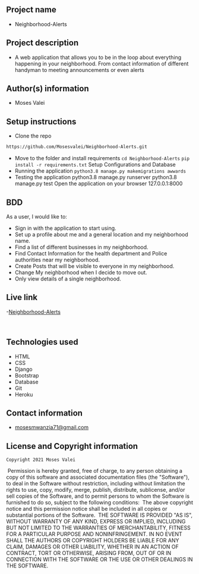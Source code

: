 ## Project name
- Neighborhood-Alerts
​
## Project description
- A web application that allows you to be in the loop about everything happening in your neighborhood. From contact information of different handyman to meeting announcements or even alerts
## Author(s) information
- Moses Valei
  
## Setup instructions
- Clone the repo

```sh 
https://github.com/Mosesvalei/Neighborhood-Alerts.git
  ```
- Move to the folder and install requirements
``cd Neighborhood-Alerts``
``pip install -r requirements.txt``
Setup Configurations and Database
- Running the application
 ``python3.8 manage.py makemigrations awwards``
- Testing the application
python3.8 manage.py runserver
python3.8 manage.py test
Open the application on your browser 127.0.0.1:8000
​
## BDD
As a user, I would like to:
- Sign in with the application to start using.
- Set up a profile about me and a general location and my neighborhood name.
- Find a list of different businesses in my neighborhood.
- Find Contact Information for the health department and Police authorities near my neighborhood.
- Create Posts that will be visible to everyone in my neighborhood.
- Change My neighborhood when I decide to move out.
- Only view details of a single neighborhood.
​
## Live link
   -[Neighborhood-Alerts](https://neighborhood-alerts.herokuapp.com/)
   
​
## Technologies used
- HTML
- CSS
- Django
- Bootstrap
- Database
- Git
- Heroku
  
## Contact information
- mosesmwanzia71@gmail.com
  
## License and Copyright information
    Copyright 2021 Moses Valei
​
    Permission is hereby granted, free of charge, to any person obtaining a copy of this software and associated documentation files (the "Software"), to deal in the Software without restriction, including without limitation the rights to use, copy, modify, merge, publish, distribute, sublicense, and/or sell copies of the Software, and to permit persons to whom the Software is furnished to do so, subject to the following conditions:
​
    The above copyright notice and this permission notice shall be included in all copies or substantial portions of the Software.
​
    THE SOFTWARE IS PROVIDED "AS IS", WITHOUT WARRANTY OF ANY KIND, EXPRESS OR IMPLIED, INCLUDING BUT NOT LIMITED TO THE WARRANTIES OF MERCHANTABILITY, FITNESS FOR A PARTICULAR PURPOSE AND NONINFRINGEMENT. IN NO EVENT SHALL THE AUTHORS OR COPYRIGHT HOLDERS BE LIABLE FOR ANY CLAIM, DAMAGES OR OTHER LIABILITY, WHETHER IN AN ACTION OF CONTRACT, TORT OR OTHERWISE, ARISING FROM, OUT OF OR IN CONNECTION WITH THE SOFTWARE OR THE USE OR OTHER DEALINGS IN THE SOFTWARE.